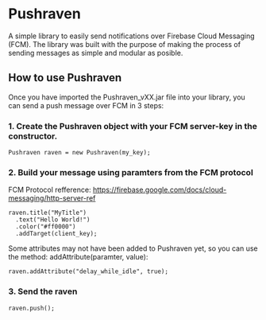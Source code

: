 # Pushraven

A simple library to easily send notifications over Firebase Cloud Messaging (FCM). 
The library was built with the purpose of making the process of sending messages as simple and modular as posible.

## How to use Pushraven

Once you have imported the Pushraven_vXX.jar file into your library, you can send a push message over FCM in 3 steps:

### 1. Create the Pushraven object with your FCM server-key in the constructor.
```
Pushraven raven = new Pushraven(my_key);
```

### 2. Build your message using paramters from the FCM protocol
FCM Protocol refference: https://firebase.google.com/docs/cloud-messaging/http-server-ref
```
raven.title("MyTitle")
  .text("Hello World!")
  .color("#ff0000")
  .addTarget(client_key);
```
Some attributes may not have been added to Pushraven yet, so you can use the method: addAttribute(paramter, value):
```
raven.addAttribute("delay_while_idle", true);
```

### 3. Send the raven
```
raven.push();
```
